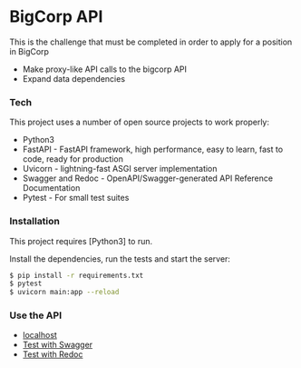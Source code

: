 # BigCorp API

This is the challenge that must be completed in order to apply for a position in BigCorp

  - Make proxy-like API calls to the bigcorp API
  - Expand data dependencies

### Tech

This project uses a number of open source projects to work properly:

* Python3
* FastAPI - FastAPI framework, high performance, easy to learn, fast to code, ready for production
* Uvicorn - lightning-fast ASGI server implementation
* Swagger and Redoc - OpenAPI/Swagger-generated API Reference Documentation
* Pytest - For small test suites

### Installation

This project requires [Python3] to run.

Install the dependencies, run the tests and start the server:

```sh
$ pip install -r requirements.txt
$ pytest
$ uvicorn main:app --reload
```

### Use the API

* [localhost](http://localhost:8000)
* [Test with Swagger](http://localhost:8000/docs)
* [Test with Redoc](http://localhost:8000/redoc)
